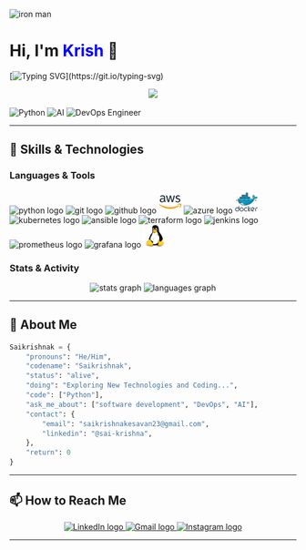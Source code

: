![iron man](https://github.com/user-attachments/assets/27f39adb-cb9c-42b9-a596-136f04c0185a)
# Hi, I'm **<span style="color:blue">Krish</span>** 👋

[![Typing SVG](https://readme-typing-svg.demolab.com/?lines=AI+Enthusiast;A+Software+Developer;A+Python+Developer;A+DevOps+Engineer;Explorer+Of+Technologies;)](https://git.io/typing-svg)

<div align="center">
  <img height="150" src="https://media.giphy.com/media/M9gbBd9nbDrOTu1Mqx/giphy.gif" />
</div>

![Python](https://img.shields.io/badge/Python-3.12-blue)
![AI](https://img.shields.io/badge/AI-Enthusiast-green)
![DevOps Engineer](https://img.shields.io/badge/DevOps%20Engineer-brightgreen)

---

## 🚀 Skills & Technologies

### Languages & Tools
<p align="left"> 
  <img src="https://cdn.jsdelivr.net/gh/devicons/devicon/icons/python/python-original.svg" height="40" alt="python logo" />
  <img src="https://www.vectorlogo.zone/logos/git-scm/git-scm-icon.svg" height="40" alt="git logo" />
  <img src="https://github.githubassets.com/images/modules/logos_page/GitHub-Mark.png" height="40" alt="github logo" />
  <img src="https://raw.githubusercontent.com/devicons/devicon/master/icons/amazonwebservices/amazonwebservices-original-wordmark.svg" height="40" alt="aws logo" />
  <img src="https://www.vectorlogo.zone/logos/microsoft_azure/microsoft_azure-icon.svg" height="40" alt="azure logo" />
  <img src="https://raw.githubusercontent.com/devicons/devicon/master/icons/docker/docker-original-wordmark.svg" height="40" alt="docker logo" />
  <img src="https://www.vectorlogo.zone/logos/kubernetes/kubernetes-icon.svg" height="40" alt="kubernetes logo" />
  <img src="https://www.vectorlogo.zone/logos/ansible/ansible-icon.svg" height="40" alt="ansible logo" />
  <img src="https://www.vectorlogo.zone/logos/terraformio/terraformio-icon.svg" height="40" alt="terraform logo" />
  <img src="https://www.vectorlogo.zone/logos/jenkins/jenkins-icon.svg" height="40" alt="jenkins logo" />
  <img src="https://www.vectorlogo.zone/logos/prometheusio/prometheusio-icon.svg" height="40" alt="prometheus logo" />
  <img src="https://www.vectorlogo.zone/logos/grafana/grafana-icon.svg" height="40" alt="grafana logo" />
  <img src="https://raw.githubusercontent.com/devicons/devicon/master/icons/linux/linux-original.svg" height="40" alt="linux logo" />
</p>

### Stats & Activity
<div align="center">
  <img src="https://github-readme-stats.vercel.app/api?username=maurodesouza&hide_title=false&hide_rank=false&show_icons=true&include_all_commits=true&count_private=true&disable_animations=false&theme=dracula&locale=en&hide_border=false" height="150" alt="stats graph"  />
  <img src="https://github-readme-stats.vercel.app/api/top-langs?username=maurodesouza&locale=en&hide_title=false&layout=compact&card_width=320&langs_count=5&theme=dracula&hide_border=false" height="150" alt="languages graph"  />
</div>

---

## 🧩 About Me
```python
Saikrishnak = {
    "pronouns": "He/Him",
    "codename": "Saikrishnak",
    "status": "alive",
    "doing": "Exploring New Technologies and Coding...",
    "code": ["Python"],
    "ask_me_about": ["software development", "DevOps", "AI"],
    "contact": {
        "email": "saikrishnakesavan23@gmail.com",
        "linkedin": "@sai-krishna",
    },
    "return": 0
}
```

---

## 📫 How to Reach Me
<div align="center">
  <a href="https://www.linkedin.com/in/sai-krishna-7bb669231" target="_blank">
    <img src="https://img.shields.io/static/v1?message=LinkedIn&logo=linkedin&label=&color=0077B5&logoColor=white&labelColor=&style=for-the-badge" height="25" alt="LinkedIn logo" />
  </a>
  <a href="mailto:saikrishnakesavan23@gmail.com">
    <img src="https://img.shields.io/static/v1?message=Gmail&logo=gmail&label=&color=D14836&logoColor=white&labelColor=&style=for-the-badge" height="25" alt="Gmail logo" />
  </a>
  <a href="https://www.instagram.com/krish_deekshii" target="_blank">
    <img src="https://img.shields.io/static/v1?message=Instagram&logo=instagram&label=&color=E4405F&logoColor=white&labelColor=&style=for-the-badge" height="25" alt="Instagram logo" />
  </a>
</div>

---
